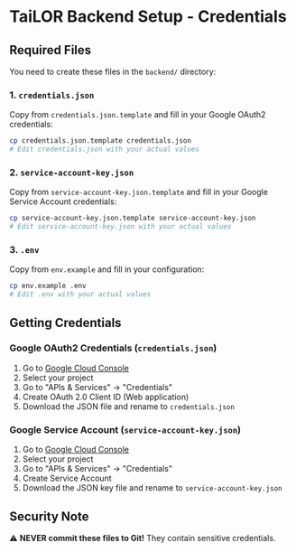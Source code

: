 # TaiLOR Backend Setup - Credentials

## Required Files

You need to create these files in the `backend/` directory:

### 1. `credentials.json`
Copy from `credentials.json.template` and fill in your Google OAuth2 credentials:
```bash
cp credentials.json.template credentials.json
# Edit credentials.json with your actual values
```

### 2. `service-account-key.json`
Copy from `service-account-key.json.template` and fill in your Google Service Account credentials:
```bash
cp service-account-key.json.template service-account-key.json
# Edit service-account-key.json with your actual values
```

### 3. `.env`
Copy from `env.example` and fill in your configuration:
```bash
cp env.example .env
# Edit .env with your actual values
```

## Getting Credentials

### Google OAuth2 Credentials (`credentials.json`)
1. Go to [Google Cloud Console](https://console.cloud.google.com/)
2. Select your project
3. Go to "APIs & Services" → "Credentials"
4. Create OAuth 2.0 Client ID (Web application)
5. Download the JSON file and rename to `credentials.json`

### Google Service Account (`service-account-key.json`)
1. Go to [Google Cloud Console](https://console.cloud.google.com/)
2. Select your project
3. Go to "APIs & Services" → "Credentials"
4. Create Service Account
5. Download the JSON key file and rename to `service-account-key.json`

## Security Note
⚠️ **NEVER commit these files to Git!** They contain sensitive credentials.
